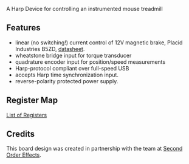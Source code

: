 A Harp Device for controlling an instrumented mouse treadmill

## Features
* linear (no switching!) current control of 12V magnetic brake, Placid Industries B5ZD, [datasheet](https://placidindustries.com/d/?h=a03be4b).
* wheatstone bridge input for torque transducer
* quadrature encoder input for position/speed measurements
* Harp-protocol compliant over full-speed USB
* accepts Harp time synchronization input.
* reverse-polarity protected power supply.

## Register Map
[List of Registers](./firmware/docs/register_map.csv)

## Credits
This board design was created in partnership with the team at [Second Order Effects](https://soeffects.com/).
